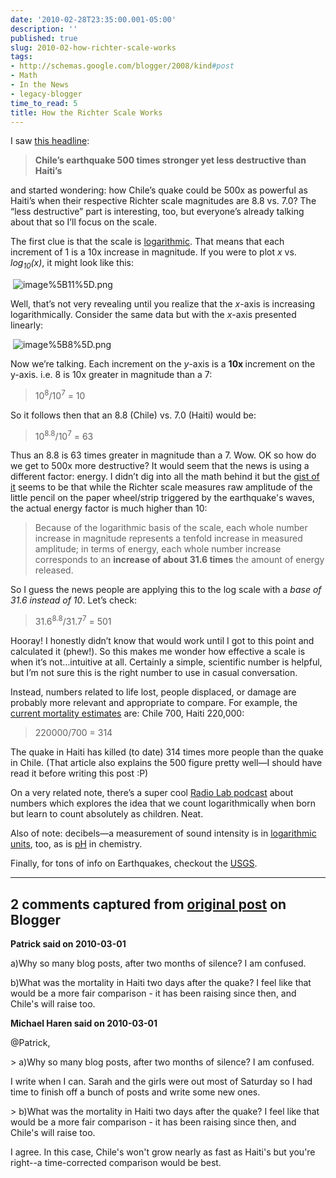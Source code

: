 ```yaml
---
date: '2010-02-28T23:35:00.001-05:00'
description: ''
published: true
slug: 2010-02-how-richter-scale-works
tags:
- http://schemas.google.com/blogger/2008/kind#post
- Math
- In the News
- legacy-blogger
time_to_read: 5
title: How the Richter Scale Works
---
```



I saw <a href="http://www.examiner.com/x-4454-Geopolitics-Examiner~y2010m2d28-Chiles-earthquake-500-times-stronger-yet-less-destructive-than-Haitis-Photos">this headline</a>:
<blockquote> 

<strong>Chile’s earthquake 500 times stronger yet less destructive than Haiti’s</strong>
</blockquote>

and started wondering: how Chile’s quake could be 500x as powerful as Haiti’s when their respective Richter scale magnitudes are 8.8 vs. 7.0? The “less destructive” part is interesting, too, but everyone’s already talking about that so I’ll focus on the scale.

The first clue is that the scale is <a href="http://en.wikipedia.org/wiki/Logarithm">logarithmic</a>. That means that each increment of 1 is a 10x increase in magnitude. If you were to plot *x* vs. *log<sub>10</sub>(x)*, it might look like this:

&#160;![image%5B11%5D.png](image%5B11%5D.png)&#160;

Well, that’s not very revealing until you realize that the *x*-axis is increasing logarithmically. Consider the same data but with the *x*-axis presented linearly:

&#160;![image%5B8%5D.png](image%5B8%5D.png)

Now we’re talking. Each increment on the *y*-axis is a <strong>10x </strong>increment on the y-axis. i.e. 8 is 10x greater in magnitude than a 7:
<blockquote> 

10<sup>8</sup>/10<sup>7</sup> = 10</sup></sup>
</blockquote>

So it follows then that an 8.8 (Chile) vs. 7.0 (Haiti) would be:
<blockquote> 

10<sup>8.8</sup>/10<sup>7</sup> = 63
</blockquote>

Thus an 8.8 is 63 times greater in magnitude than a 7. Wow. OK so how do we get to 500x more destructive? It would seem that the news is using a different factor: energy. I didn’t dig into all the math behind it but the <a href="http://en.wikipedia.org/wiki/Richter_magnitude_scale#Richter_magnitudes">gist of it</a> seems to be that while the Richter scale measures raw amplitude of the little pencil on the paper wheel/strip triggered by the earthquake's waves, the actual energy factor is much higher than 10:
<blockquote> 

Because of the logarithmic basis of the scale, each whole number increase in magnitude represents a tenfold increase in measured amplitude; in terms of energy, each whole number increase corresponds to an <strong>increase of about 31.6 times</strong> the amount of energy released.
</blockquote>

So I guess the news people are applying this to the log scale with a *base of 31.6 instead of 10*. Let’s check:
<blockquote> 

31.6<sup>8.8</sup>/31.7<sup>7</sup> = 501
</blockquote>

Hooray! I honestly didn’t know that would work until I got to this point and calculated it (phew!). So this makes me wonder how effective a scale is when it’s not…intuitive at all. Certainly a simple, scientific number is helpful, but I’m not sure this is the right number to use in casual conversation. 

Instead, numbers related to life lost, people displaced, or damage are probably more relevant and appropriate to compare. For example, the <a href="http://online.wsj.com/article/SB10001424052748704089904575094013194396670.html?mod=WSJ-World-LeadStory">current mortality estimates</a> are: Chile 700, Haiti 220,000:
<blockquote> 

220000/700 = 314
</blockquote>

The quake in Haiti has killed (to date) 314 times more people than the quake in Chile. (That article also explains the 500 figure pretty well—I should have read it before writing this post :P)

On a very related note, there’s a super cool <a href="http://www.wnyc.org/shows/radiolab/episodes/2009/10/09">Radio Lab podcast</a> about numbers which explores the idea that we count logarithmically when born but learn to count absolutely as children. Neat.

Also of note: decibels—a measurement of sound intensity is in <a href="http://en.wikipedia.org/wiki/Logarithmic_unit#Examples">logarithmic units</a>, too, as is <a href="http://en.wikipedia.org/wiki/PH">pH</a> in chemistry.

Finally, for tons of info on Earthquakes, checkout the <a href="http://earthquake.usgs.gov/earthquakes/">USGS</a>.

---

## 2 comments captured from [original post](https://blog.wassupy.com/2010/02/how-richter-scale-works.html) on Blogger

**Patrick said on 2010-03-01**

a)Why so many blog posts, after two months of silence?  I am confused.

b)What was the mortality in Haiti two days after the quake?  I feel like that would be a more fair comparison - it has been raising since then, and Chile's will raise too.

**Michael Haren said on 2010-03-01**

@Patrick,

&gt; a)Why so many blog posts, after two months of silence? I am confused.

I write when I can. Sarah and the girls were out most of Saturday so I had time to finish off a bunch of posts and write some new ones.

&gt; b)What was the mortality in Haiti two days after the quake? I feel like that would be a more fair comparison - it has been raising since then, and Chile's will raise too.

I agree. In this case, Chile's won't grow nearly as fast as Haiti's but you're right--a time-corrected comparison would be best.

